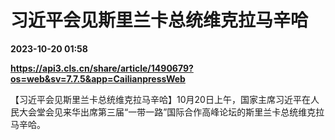 # 习近平会见斯里兰卡总统维克拉马辛哈

**2023-10-20 01:58**

**https://api3.cls.cn/share/article/1490679?os=web&sv=7.7.5&app=CailianpressWeb**

【习近平会见斯里兰卡总统维克拉马辛哈】10月20日上午，国家主席习近平在人民大会堂会见来华出席第三届“一带一路”国际合作高峰论坛的斯里兰卡总统维克拉马辛哈。